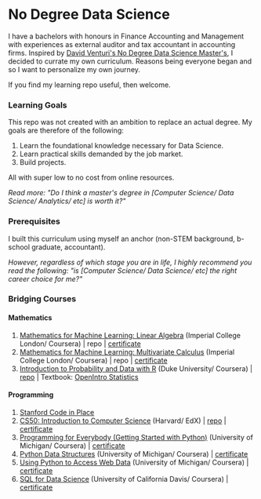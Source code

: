 # No Degree Data Science
I have a bachelors with honours in Finance Accounting and Management with experiences as external auditor and tax accountant in accounting firms. Inspired by [David Venturi's No Degree Data Science Master's](https://davidventuri.com/blog/my-data-science-masters "David Venturi's No Degree Data Science Master's"), I decided to currate my own curriculum. Reasons being everyone began  and so I want to personalize my own journey.

If you find my learning repo useful, then welcome.

### Learning Goals
This repo was not created with an ambition to replace an actual degree. My goals are therefore of the following:
1. Learn the foundational knowledge necessary for Data Science.
2. Learn practical skills demanded by the job market.
3. Build projects.

All with super low to no cost from online resources.

_Read more: "Do I think a master's degree in [Computer Science/ Data Science/ Analytics/ etc] is worth it?"_

### Prerequisites
I built this curriculum using myself an anchor (non-STEM background, b-school graduate, accountant).

*However, regardless of which stage you are in life, I highly recommend you read the following: "is [Computer Science/ Data Science/ etc] the right career choice for me?"*

### Bridging Courses
#### Mathematics
1. [Mathematics for Machine Learning: Linear Algebra](https://www.coursera.org/learn/linear-algebra-machine-learning/home/welcome "Mathematics for Machine Learning: Linear Algebra") (Imperial College London/ Coursera) | repo | [certificate](https://coursera.org/share/1669232101d985c26e57e44efa8c11a1 "certificate")
2. [Mathematics for Machine Learning: Multivariate Calculus](https://www.coursera.org/learn/multivariate-calculus-machine-learning/home/welcome "Mathematics for Machine Learning: Multivariate Calculus") (Imperial College London/ Coursera) | repo | [certificate](https://coursera.org/share/07e5fdc5d8e1d7ba3781c579c2fcd21a "certificate")
3. [Introduction to Probability and Data with R](https://www.coursera.org/learn/probability-intro/home/welcome "Introduction to Probability and Data with R") (Duke University/ Coursera) | [repo](https://github.com/mariafshan/no-degree-data-science/tree/main/duke-stats-with-r/introduction-to-probability-and-data-with-r "repo") | Textbook: [OpenIntro Statistics](https://leanpub.com/os "OpenIntro Statistics")

#### Programming
1. [Stanford Code in Place](https://codeinplace.stanford.edu/ "Stanford Code in Place")
2. [CS50: Introduction to Computer Science](https://www.edx.org/course/introduction-computer-science-harvardx-cs50x "CS50: Introduction to Computer Science") (Harvard/ EdX) | [repo](https://github.com/me50/mariafshan "repo") | [certificate](https://cs50.harvard.edu/certificates/5487bd80-cc87-4b54-bf5e-dca0798cac28 "certificate")
3. [Programming for Everybody (Getting Started with Python)](https://www.coursera.org/learn/python/home/welcome "Programming for Everybody (Getting Started with Python)") (University of Michigan/ Coursera) | [certificate](https://coursera.org/share/33ee1ba8f6f11fd074c1a5ddcf71f0e2 "certificate")
4. [Python Data Structures](https://www.coursera.org/learn/python-data/home/welcome "Python Data Structures") (University of Michigan/ Coursera) | [certificate](https://coursera.org/share/4a1e81f483e02a94b85f42199574de9b "certificate")
5. [Using Python to Access Web Data](https://www.coursera.org/learn/python-network-data/home/welcome "Using Python to Access Web Data") (University of Michigan/ Coursera) | [certificate](https://coursera.org/share/0099091c1c20c53037356f0afb1ea966 "certificate")
6. [SQL for Data Science](https://www.coursera.org/learn/sql-for-data-science/home/welcome "SQL for Data Science") (University of California Davis/ Coursera) | [certificate](https://coursera.org/share/3a8841e1fa16244a4f9677fb58a5d60d "certificate")
